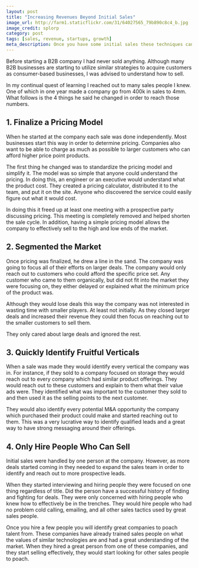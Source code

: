 ```yaml
---
layout: post
title: "Increasing Revenues Beyond Initial Sales"
image_url: http://farm1.staticflickr.com/31/64027565_79b890c8c4_b.jpg
image_credit: splorp
category: post
tags: [sales, revenue, startups, growth]
meta_description: Once you have some initial sales these techniques can be used to get to the next step in your business.
---
```

Before starting a B2B company I had never sold anything. Although many B2B businesses are starting to utilize similar strategies to acquire customers as consumer-based businesses, I was advised to understand how to sell.

In my continual quest of learning I reached out to many sales people I knew. One of which in one year made a company go from 400k in sales to 4mm. What follows is the 4 things he said he changed in order to reach those numbers.

## 1. Finalize a Pricing Model

When he started at the company each sale was done independently. Most businesses start this way in order to determine pricing. Companies also want to be able to charge as much as possible to larger customers who can afford higher price point products.

The first thing he changed was to standardize the pricing model and simplify it. The model was so simple that anyone could understand the pricing. In doing this, an engineer or an executive would understand what the product cost. They created a pricing calculator, distributed it to the team, and put it on the site. Anyone who discovered the service could easily figure out what it would cost.

In doing this it freed up at least one meeting with a prospective party discussing pricing. This meeting is completely removed and helped shorten the sale cycle. In addition, having a simple pricing model allows the company to effectively sell to the high and low ends of the market.

## 2. Segmented the Market

Once pricing was finalized, he drew a line in the sand. The company was going to focus all of their efforts on larger deals. The company would only reach out to customers who could afford the specific price set. Any customer who came to them organically, but did not fit into the market they were focusing on, they either delayed or explained what the minimum price of the product was.

Although they would lose deals this way the company was not interested in wasting time with smaller players. At least not initially. As they closed larger deals and increased their revenue they could then focus on reaching out to the smaller customers to sell them.

They only cared about large deals and ignored the rest.

## 3. Quickly Identify Fruitful Verticals

When a sale was made they would identify every vertical the company was in. For instance, if they sold to a company focused on storage they would reach out to every company which had similar product offerings. They would reach out to these customers and explain to them what their value ads were. They identified what was important to the customer they sold to and then used it as the selling points to the next customer.

They would also identify every potential M&A opportunity the company which purchased their product could make and started reaching out to them. This was a very lucrative way to identify qualified leads and a great way to have strong messaging around their offerings.

## 4. Only Hire People Who Can Sell

Initial sales were handled by one person at the company. However, as more deals started coming in they needed to expand the sales team in order to identify and reach out to more prospective leads.

When they started interviewing and hiring people they were focused on one thing regardless of title. Did the person have a successful history of finding and fighting for deals. They were only concerned with hiring people who knew how to effectively be in the trenches. They would hire people who had no problem cold calling, emailing, and all other sales tactics used by great sales people.

Once you hire a few people you will identify great companies to poach talent from. These companies have already trained sales people on what the values of similar technologies are and had a great understanding of the market. When they hired a great person from one of these companies, and they start selling effectively, they would start looking for other sales people to poach.

